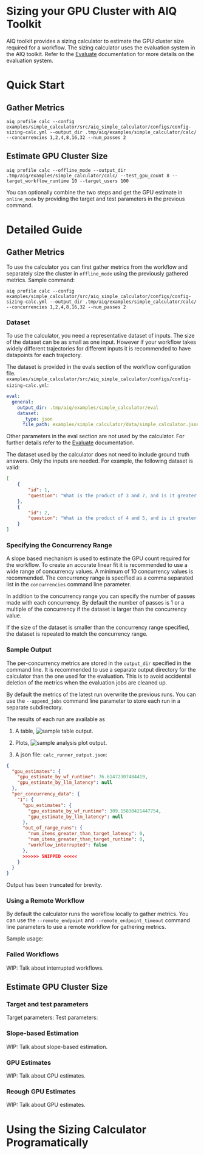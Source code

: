 <!--
SPDX-FileCopyrightText: Copyright (c) 2024-2025, NVIDIA CORPORATION & AFFILIATES. All rights reserved.
SPDX-License-Identifier: Apache-2.0

Licensed under the Apache License, Version 2.0 (the "License");
you may not use this file except in compliance with the License.
You may obtain a copy of the License at

http://www.apache.org/licenses/LICENSE-2.0

Unless required by applicable law or agreed to in writing, software
distributed under the License is distributed on an "AS IS" BASIS,
WITHOUT WARRANTIES OR CONDITIONS OF ANY KIND, either express or implied.
See the License for the specific language governing permissions and
limitations under the License.
-->

# Sizing your GPU Cluster with AIQ Toolkit
AIQ toolkit provides a sizing calculator to estimate the GPU cluster size required for a workflow. The sizing calculator uses the evaluation system in the AIQ toolkit. Refer to the [Evaluate](./evaluate.md) documentation for more details on the evaluation system.

# Quick Start
## Gather Metrics
```
aiq profile calc --config examples/simple_calculator/src/aiq_simple_calculator/configs/config-sizing-calc.yml --output_dir .tmp/aiq/examples/simple_calculator/calc/ --concurrencies 1,2,4,8,16,32 --num_passes 2
```
## Estimate GPU Cluster Size
```
aiq profile calc --offline_mode --output_dir .tmp/aiq/examples/simple_calculator/calc/ --test_gpu_count 8 --target_workflow_runtime 10 --target_users 100
```
You can optionally combine the two steps and get the GPU estimate in `online_mode` by providing the target and test parameters in the previous command.


# Detailed Guide
## Gather Metrics
To use the calculator you can first gather metrics from the workflow and separately size the cluster in `offline_mode` using the previously gathered metrics.
Sample command:
```
aiq profile calc --config examples/simple_calculator/src/aiq_simple_calculator/configs/config-sizing-calc.yml --output_dir .tmp/aiq/examples/simple_calculator/calc/ --concurrencies 1,2,4,8,16,32 --num_passes 2
```

### Dataset
To use the calculator, you need a representative dataset of inputs. The size of the dataset can be as small as one input. However if your workflow takes widely different trajectories for different inputs it is recommended to have datapoints for each trajectory.

The dataset is provided in the evals section of the workflow configuration file.
`examples/simple_calculator/src/aiq_simple_calculator/configs/config-sizing-calc.yml`:
```yaml
eval:
  general:
    output_dir: .tmp/aiq/examples/simple_calculator/eval
    dataset:
      _type: json
      file_path: examples/simple_calculator/data/simple_calculator.json
```
Other parameters in the eval section are not used by the calculator. For further details refer to the [Evaluate](./evaluate.md) documentation.

The dataset used by the calculator does not need to include ground truth answers. Only the inputs are needed.
For example, the following dataset is valid:
```json
[
    {
        "id": 1,
        "question": "What is the product of 3 and 7, and is it greater than the current hour?",
    },
    {
        "id": 2,
        "question": "What is the product of 4 and 5, and is it greater than the current hour?",
    }
]
```

### Specifying the Concurrency Range
A slope based mechanism is used to estimate the GPU count required for the workflow. To create an accurate linear fit it is recommended to use a wide range of concurrency values. A minimum of 10 concurrency values is recommended. The concurrency range is specified as a comma separated list in the `concurrencies` command line parameter.

In addition to the concurrency range you can specify the number of passes made with each concurrency. By default the number of passes is 1 or a multiple of the concurrency if the dataset is larger than the concurrency value.

If the size of the dataset is smaller than the concurrency range specified, the dataset is repeated to match the concurrency range.

### Sample Output
The per-concurrency metrics are stored in the `output_dir` specified in the command line. It is recommended to use a separate output directory for the calculator than the one used for the evaluation. This is to avoid accidental deletion of the metrics when the evaluation jobs are cleaned up.

By default the metrics of the latest run overwrite the previous runs. You can use the `--append_jobs` command line parameter to store each run in a separate subdirectory.

The results of each run are available as
1. A table, ![sample table output](../_static/sizing_calc_online.png).

2. Plots, ![sample analysis plot output](../_static/concurrency_vs_p95_analysis.png).

3. A json file:
`calc_runner_output.json`:
```json
{
  "gpu_estimates": {
    "gpu_estimate_by_wf_runtime": 76.61472307484419,
    "gpu_estimate_by_llm_latency": null
  },
  "per_concurrency_data": {
    "1": {
      "gpu_estimates": {
        "gpu_estimate_by_wf_runtime": 309.15830421447754,
        "gpu_estimate_by_llm_latency": null
      },
      "out_of_range_runs": {
        "num_items_greater_than_target_latency": 0,
        "num_items_greater_than_target_runtime": 0,
        "workflow_interrupted": false
      },
      >>>>>> SNIPPED <<<<<
    }
  }
}
```
Output has been truncated for brevity.

### Using a Remote Workflow
By default the calculator runs the workflow locally to gather metrics. You can use the `--remote_endpoint` and `--remote_endpoint_timeout` command line parameters to use a remote workflow for gathering metrics.

Sample usage:

### Failed Workflows
WIP: Talk about interrupted workflows.

## Estimate GPU Cluster Size
### Target and test parameters
Target parameters:
Test parameters:

### Slope-based Estimation
WIP: Talk about slope-based estimation.


### GPU Estimates
WIP: Talk about GPU estimates.

### Reough GPU Estimates
WIP: Talk about GPU estimates.

# Using the Sizing Calculator Programatically

